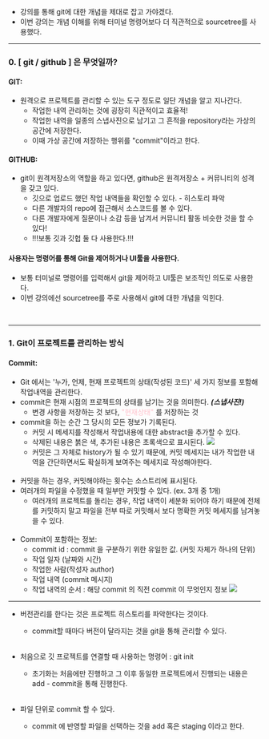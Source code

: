 - 강의를 통해 git에 대한 개념을 제대로 잡고 가야겠다.
- 이번 강의는 개념 이해를 위해 터미널 명령어보다 더 직관적으로 sourcetree를 사용했다.

---
### 0. [ git / github ] 은 무엇일까?
#### GIT:
- 원격으로 프로젝트를 관리할 수 있는 도구 정도로 일단 개념을 알고 지나간다.
    - 작업한 내역 관리하는 것에 굉장히 직관적이고 효율적!
    - 작업한 내역을 일종의 스냅사진으로 남기고 그 흔적을 repository라는 가상의 공간에 저장한다.
    - 이때 가상 공간에 저장하는 행위를 "commit"이라고 한다.

#### GITHUB:
- git이 원격저장소의 역할을 하고 있다면, github은 원격저장소 + 커뮤니티의 성격을 갖고 있다.
    - 깃으로 업로드 했던 작업 내역들을 확인할 수 있다. - 히스토리 파악
    - 다른 개발자의 repo에 접근해서 소스코드를 볼 수 있다.
    - 다른 개발자에게 질문이나 소감 등을 남겨서 커뮤니티 활동 비슷한 것을 할 수 있다!
   - !!!보통 깃과 깃헙 둘 다 사용한다.!!!

#### 사용자는 명령어를 통해 Git을 제어하거나 UI툴을 사용한다.
- 보통 터미널로 명령어를 입력해서 git을 제어하고 UI툴은 보조적인 의도로 사용한다.
- 이번 강의에선 sourcetree를 주로 사용해서 git에 대한 개념을 익힌다.


 <br>

---

### 1. Git이 프로젝트를 관리하는 방식
#### Commit:
- Git 에서는 '누가, 언제, 현재 프로젝트의 상태(작성된 코드)' 세 가지 정보를 포함해 작업내역을 관리한다.
- commit은 현재 시점의 프로젝트의 상태를 남기는 것을 의미한다. **_(스냅사진!)_**
    - 변경 사항을 저장하는 것 보다, <span style = "color:pink">"현재상태"</span> 를 저장하는 것
- commit을 하는 순간 그 당시의 모든 정보가 기록된다.
    - 커밋 시 메세지를 작성해서 작업내용에 대한 abstract을 추가할 수 있다.
    - 삭제된 내용은 붉은 색, 추가된 내용은 초록색으로 표시된다.
    ![](https://velog.velcdn.com/images/hailey199535/post/894c6a1b-ec07-46c4-ad02-e42f53e24cd1/image.png)
    - 커밋은 그 자체로 history가 될 수 있기 때문에, 커밋 메세지는 내가 작업한 내역을 간단하면서도 확실하게 보여주는 메세지로 작성해야한다.
    <br>
- 커밋을 하는 경우, 커밋해야하는 횟수는 소스트리에 표시된다.
- 여러개의 파일을 수정했을 때 일부만 커밋할 수 있다. (ex. 3개 중 1개)
    - 여러개의 프로젝트를 돌리는 경우, 작업 내역이 세분화 되어야 하기 때문에 전체를 커밋하지 말고 파일을 전부 따로 커밋해서 보다 명확한 커밋 메세지를 남겨놓을 수 있다.
    <br>
- Commit이 포함하는 정보:
    - commit id : commit 을 구분하기 위한 유일한 값. (커밋 자체가 하나의 단위)
    - 작업 일자 (날짜와 시간)
    - 작업한 사람(작성자 author)
    - 작업 내역 (commit 메시지)
    - 작업 내역의 순서 : 해당 commit 의 직전 commit 이 무엇인지 정보
    ![](https://velog.velcdn.com/images/hailey199535/post/a84d0fda-6e92-48df-8184-01e9c1e9f54a/image.png)

---

- 버전관리를 한다는 것은 프로젝트 히스토리를 파악한다는 것이다. 
   - commit할 때마다 버전이 달라지는 것을 git을 통해 관리할 수 있다.
   <br>
- 처음으로 깃 프로젝트를 연결할 때 사용하는 명령어 : git init
    - 초기화는 처음에만 진행하고 그 이후 동일한 프로젝트에서 진행되는 내용은 add - commit을 통해 진행한다.
    
  <br>
  
- 파일 단위로 commit 할 수 있다. 
    - commit 에 반영할 파일을 선택하는 것을 add 혹은 staging 이라고 한다.
